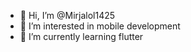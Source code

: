 - 👋 Hi, I’m @Mirjalol1425
- 👀 I’m interested in mobile development
- 🌱 I’m currently learning flutter

<!---
Mirjalol1425/Mirjalol1425 is a ✨ special ✨ repository because its `README.md` (this file) appears on your GitHub profile.
You can click the Preview link to take a look at your changes.
--->
